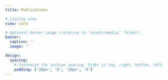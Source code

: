 ```yaml
---
title: Publications

# Listing view
view: card

# Optional banner image (relative to `assets/media/` folder).
banner:
  caption: ''
  image: ''

design:
  spacing:
    # Customize the section spacing. Order is top, right, bottom, left.
    padding: ['20px', '0', '20px', '0']
---
```

